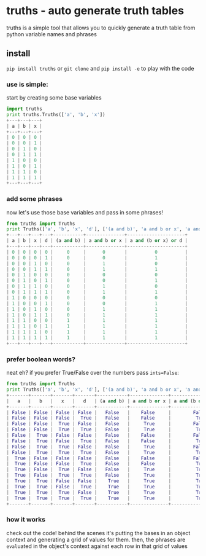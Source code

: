 # truths - auto generate truth tables
truths is a simple tool that allows you to quickly generate a truth table from python variable names and phrases


## install
`pip install truths` or `git clone` and `pip install -e` to play with the code


### use is simple:
start by creating some base variables

```python
import truths
print truths.Truths(['a', 'b', 'x'])
+---+---+---+
| a | b | x |
+---+---+---+
| 0 | 0 | 0 |
| 0 | 0 | 1 |
| 0 | 1 | 0 |
| 0 | 1 | 1 |
| 1 | 0 | 0 |
| 1 | 0 | 1 |
| 1 | 1 | 0 |
| 1 | 1 | 1 |
+---+---+---+
```


### add some phrases
now let's use those base variables and pass in some phrases!

```python
from truths import Truths
print Truths(['a', 'b', 'x', 'd'], ['(a and b)', 'a and b or x', 'a and (b or x) or d'])
+---+---+---+---+-----------+--------------+---------------------+
| a | b | x | d | (a and b) | a and b or x | a and (b or x) or d |
+---+---+---+---+-----------+--------------+---------------------+
| 0 | 0 | 0 | 0 |     0     |      0       |          0          |
| 0 | 0 | 0 | 1 |     0     |      0       |          1          |
| 0 | 0 | 1 | 0 |     0     |      1       |          0          |
| 0 | 0 | 1 | 1 |     0     |      1       |          1          |
| 0 | 1 | 0 | 0 |     0     |      0       |          0          |
| 0 | 1 | 0 | 1 |     0     |      0       |          1          |
| 0 | 1 | 1 | 0 |     0     |      1       |          0          |
| 0 | 1 | 1 | 1 |     0     |      1       |          1          |
| 1 | 0 | 0 | 0 |     0     |      0       |          0          |
| 1 | 0 | 0 | 1 |     0     |      0       |          1          |
| 1 | 0 | 1 | 0 |     0     |      1       |          1          |
| 1 | 0 | 1 | 1 |     0     |      1       |          1          |
| 1 | 1 | 0 | 0 |     1     |      1       |          1          |
| 1 | 1 | 0 | 1 |     1     |      1       |          1          |
| 1 | 1 | 1 | 0 |     1     |      1       |          1          |
| 1 | 1 | 1 | 1 |     1     |      1       |          1          |
+---+---+---+---+-----------+--------------+---------------------+
```


### prefer boolean words?
neat eh? if you prefer True/False over the numbers pass `ints=False`:

```python
from truths import Truths
print Truths(['a', 'b', 'x', 'd'], ['(a and b)', 'a and b or x', 'a and (b or x) or d'], ints=False)
+-------+-------+-------+-------+-----------+--------------+---------------------+
|   a   |   b   |   x   |   d   | (a and b) | a and b or x | a and (b or x) or d |
+-------+-------+-------+-------+-----------+--------------+---------------------+
| False | False | False | False |   False   |    False     |        False        |
| False | False | False |  True |   False   |    False     |         True        |
| False | False |  True | False |   False   |     True     |        False        |
| False | False |  True |  True |   False   |     True     |         True        |
| False |  True | False | False |   False   |    False     |        False        |
| False |  True | False |  True |   False   |    False     |         True        |
| False |  True |  True | False |   False   |     True     |        False        |
| False |  True |  True |  True |   False   |     True     |         True        |
|  True | False | False | False |   False   |    False     |        False        |
|  True | False | False |  True |   False   |    False     |         True        |
|  True | False |  True | False |   False   |     True     |         True        |
|  True | False |  True |  True |   False   |     True     |         True        |
|  True |  True | False | False |    True   |     True     |         True        |
|  True |  True | False |  True |    True   |     True     |         True        |
|  True |  True |  True | False |    True   |     True     |         True        |
|  True |  True |  True |  True |    True   |     True     |         True        |
+-------+-------+-------+-------+-----------+--------------+---------------------+
```


### how it works
check out the code! behind the scenes it's putting the bases in an object context and generating a grid of values for them. then, the phrases are `eval`uated in the object's context against each row in that grid of values
